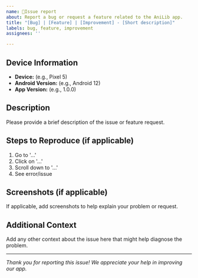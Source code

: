 ```yaml
---
name: 🐛Issue report
about: Report a bug or request a feature related to the AniLib app.
title: "[Bug] | [Feature] | [Improvement] - [Short description]"
labels: bug, feature, improvement
assignees: ''

---
```


## Device Information

- **Device:** (e.g., Pixel 5)
- **Android Version:** (e.g., Android 12)
- **App Version:** (e.g., 1.0.0)

## Description

Please provide a brief description of the issue or feature request.

## Steps to Reproduce (if applicable)

1. Go to '...'
2. Click on '...'
3. Scroll down to '...'
4. See error/issue

## Screenshots (if applicable)

If applicable, add screenshots to help explain your problem or request.

## Additional Context

Add any other context about the issue here that might help diagnose the problem.

---

*Thank you for reporting this issue! We appreciate your help in improving our app.*